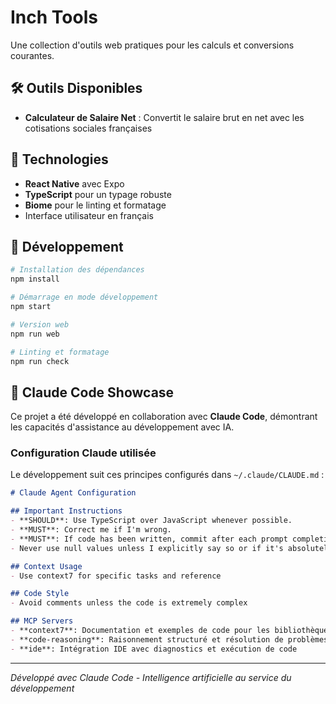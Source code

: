 # Inch Tools

Une collection d'outils web pratiques pour les calculs et conversions courantes.

## 🛠️ Outils Disponibles

- **Calculateur de Salaire Net** : Convertit le salaire brut en net avec les cotisations sociales françaises

## 🚀 Technologies

- **React Native** avec Expo
- **TypeScript** pour un typage robuste
- **Biome** pour le linting et formatage
- Interface utilisateur en français

## 📱 Développement

```bash
# Installation des dépendances
npm install

# Démarrage en mode développement
npm start

# Version web
npm run web

# Linting et formatage
npm run check
```

## 🤖 Claude Code Showcase

Ce projet a été développé en collaboration avec **Claude Code**, démontrant les capacités d'assistance au développement avec IA. 

### Configuration Claude utilisée

Le développement suit ces principes configurés dans `~/.claude/CLAUDE.md` :

```markdown
# Claude Agent Configuration

## Important Instructions
- **SHOULD**: Use TypeScript over JavaScript whenever possible.
- **MUST**: Correct me if I'm wrong.
- **MUST**: If code has been written, commit after each prompt completion using conventional commits format (no description, only one-line title)
- Never use null values unless I explicitly say so or if it's absolutely needed

## Context Usage
- Use context7 for specific tasks and reference

## Code Style
- Avoid comments unless the code is extremely complex

## MCP Servers
- **context7**: Documentation et exemples de code pour les bibliothèques
- **code-reasoning**: Raisonnement structuré et résolution de problèmes
- **ide**: Intégration IDE avec diagnostics et exécution de code
```

---

*Développé avec Claude Code - Intelligence artificielle au service du développement*
